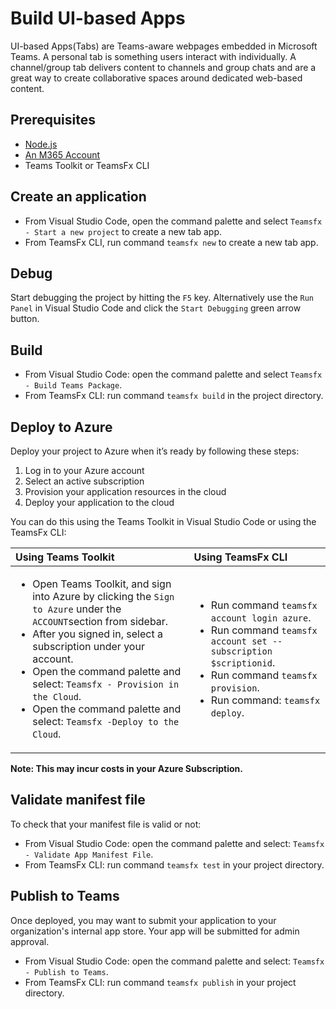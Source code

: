 # Build UI-based Apps

UI-based Apps(Tabs) are Teams-aware webpages embedded in Microsoft Teams. A personal tab is something users interact with individually. A channel/group tab delivers content to channels and group chats and are a great way to create collaborative spaces around dedicated web-based content.

## Prerequisites

* [Node.js](https://nodejs.org/en/)
* [An M365 Account](https://docs.microsoft.com/en-us/microsoftteams/platform/concepts/build-and-test/prepare-your-o365-tenant)
* Teams Toolkit or TeamsFx CLI

## Create an application

* From Visual Studio Code, open the command palette and select `Teamsfx - Start a new project` to create a new tab app.
* From TeamsFx CLI, run command `teamsfx new` to create a new tab app.

## Debug
Start debugging the project by hitting the `F5` key. Alternatively use the `Run Panel` in Visual Studio Code and click the `Start Debugging` green arrow button.

## Build

* From Visual Studio Code: open the command palette and select `Teamsfx - Build Teams Package`.
* From TeamsFx CLI: run command `teamsfx build` in the project directory.

## Deploy to Azure
Deploy your project to Azure when it’s ready by following these steps:

1. Log in to your Azure account
2. Select an active subscription
3. Provision your application resources in the cloud
4. Deploy your application to the cloud

You can do this using the Teams Toolkit in Visual Studio Code or using the TeamsFx CLI:

| Using Teams Toolkit| Using TeamsFx CLI|
| :------------------| :----------------|
| <ul><li>Open Teams Toolkit, and sign into Azure by clicking the `Sign to Azure` under the `ACCOUNT`section from sidebar.</li> <li>After you signed in, select a subscription under your account.</li><li>Open the command palette and select: `Teamsfx - Provision in the Cloud`.</li><li>Open the command palette and select: `Teamsfx -Deploy to the Cloud`.</li></ul>  | <ul> <li>Run command `teamsfx account login azure`.</li> <li>Run command `teamsfx account set --subscription $scriptionid`.</li> <li> Run command `teamsfx provision`.</li> <li>Run command: `teamsfx deploy`. </li></ul>|

**Note: This may incur costs in your Azure Subscription.**

## Validate manifest file
To check that your manifest file is valid or not:

* From Visual Studio Code: open the command palette and select: `Teamsfx - Validate App Manifest File`.
* From TeamsFx CLI: run command `teamsfx test` in your project directory.

## Publish to Teams
Once deployed, you may want to submit your application to your organization's internal app store. Your app will be submitted for admin approval.

* From Visual Studio Code: open the command palette and select: `Teamsfx - Publish to Teams`.
* From TeamsFx CLI: run command `teamsfx publish` in your project directory.
